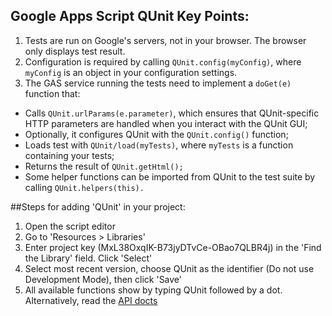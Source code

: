 ## Google Apps Script QUnit Key Points:
1. Tests are run on Google's servers, not in your browser. The browser only displays test result.
2. Configuration is required by calling `QUnit.config(myConfig)`, where `myConfig` is an object in your configuration settings.
3. The GAS service running the tests need to implement a `doGet(e)` function that:
  * Calls `QUnit.urlParams(e.parameter)`, which ensures that QUnit-specific HTTP parameters are handled when you interact with the QUnit GUI;
  * Optionally, it configures QUnit with the `QUnit.config()` function;
  * Loads test with `QUnit/load(myTests)`, where `myTests` is a function containing your tests;
  * Returns the result of `QUnit.getHtml();`
  * Some helper functions can be imported from QUnit to the test suite by calling `QUnit.helpers(this).`

##Steps for adding 'QUnit' in your project:
1. Open the script editor
2. Go to 'Resources > Libraries'
3. Enter project key (MxL38OxqIK-B73jyDTvCe-OBao7QLBR4j) in the 'Find the Library' field. Click 'Select'
4. Select most recent version, choose QUnit as the identifier (Do not use Development Mode), then click 'Save'
5. All available functions show by typing QUnit followed by a dot. Alternatively, read the [API docts](https://script.google.com/macros/library/versions/d/MxL38OxqIK-B73jyDTvCe-OBao7QLBR4j)
